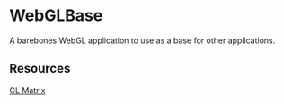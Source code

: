 WebGLBase
=========

A barebones WebGL application to use as a base for other applications.


Resources
---------
[GL Matrix](https://github.com/toji/gl-matrix)